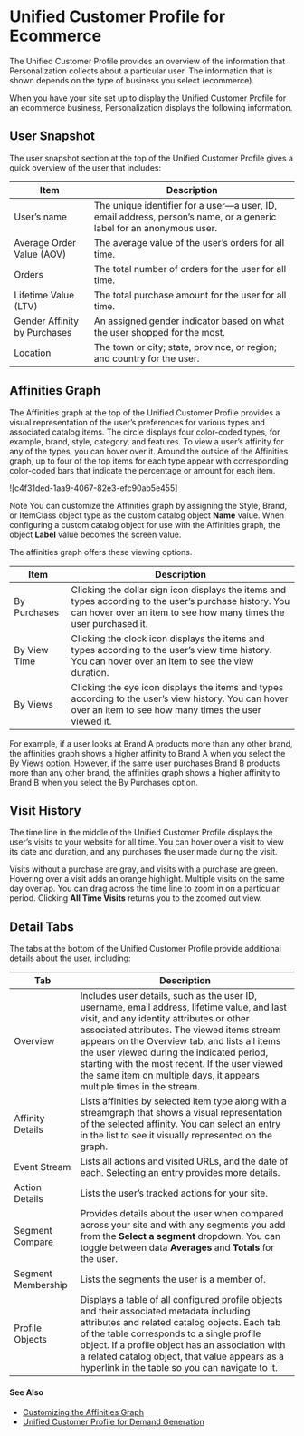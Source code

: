 

# Unified Customer Profile for Ecommerce

The Unified Customer Profile provides an overview of the information that
Personalization collects about a particular user. The information that is
shown depends on the type of business you select (ecommerce).

When you have your site set up to display the Unified Customer Profile for an
ecommerce business, Personalization displays the following information.

## User Snapshot

The user snapshot section at the top of the Unified Customer Profile gives a
quick overview of the user that includes:

Item | Description  
---|---  
User’s name | The unique identifier for a user—a user, ID, email address, person’s name, or a generic label for an anonymous user.  
Average Order Value (AOV) | The average value of the user’s orders for all time.  
Orders | The total number of orders for the user for all time.  
Lifetime Value (LTV) | The total purchase amount for the user for all time.  
Gender Affinity by Purchases | An assigned gender indicator based on what the user shopped for the most.  
Location | The town or city; state, province, or region; and country for the user.  
  
## Affinities Graph

The Affinities graph at the top of the Unified Customer Profile provides a
visual representation of the user’s preferences for various types and
associated catalog items. The circle displays four color-coded types, for
example, brand, style, category, and features. To view a user’s affinity for
any of the types, you can hover over it. Around the outside of the Affinities
graph, up to four of the top items for each type appear with corresponding
color-coded bars that indicate the percentage or amount for each item.

![c4f31ded-1aa9-4067-82e3-efc90ab5e455]

Note You can customize the Affinities graph by assigning the Style, Brand, or
ItemClass object type as the custom catalog object **Name** value. When
configuring a custom catalog object for use with the Affinities graph, the
object **Label** value becomes the screen value.

The affinities graph offers these viewing options.

Item | Description  
---|---  
By Purchases | Clicking the dollar sign icon displays the items and types according to the user’s purchase history. You can hover over an item to see how many times the user purchased it.  
By View Time | Clicking the clock icon displays the items and types according to the user’s view time history. You can hover over an item to see the view duration.  
By Views | Clicking the eye icon displays the items and types according to the user’s view history. You can hover over an item to see how many times the user viewed it.  
  
For example, if a user looks at Brand A products more than any other brand,
the affinities graph shows a higher affinity to Brand A when you select the By
Views option. However, if the same user purchases Brand B products more than
any other brand, the affinities graph shows a higher affinity to Brand B when
you select the By Purchases option.

## Visit History

The time line in the middle of the Unified Customer Profile displays the
user’s visits to your website for all time. You can hover over a visit to view
its date and duration, and any purchases the user made during the visit.

Visits without a purchase are gray, and visits with a purchase are green.
Hovering over a visit adds an orange highlight. Multiple visits on the same
day overlap. You can drag across the time line to zoom in on a particular
period. Clicking **All Time Visits** returns you to the zoomed out view.

## Detail Tabs

The tabs at the bottom of the Unified Customer Profile provide additional
details about the user, including:

Tab | Description  
---|---  
Overview | Includes user details, such as the user ID, username, email address, lifetime value, and last visit, and any identity attributes or other associated attributes. The viewed items stream appears on the Overview tab, and lists all items the user viewed during the indicated period, starting with the most recent. If the user viewed the same item on multiple days, it appears multiple times in the stream.  
Affinity Details | Lists affinities by selected item type along with a streamgraph that shows a visual representation of the selected affinity. You can select an entry in the list to see it visually represented on the graph.  
Event Stream | Lists all actions and visited URLs, and the date of each. Selecting an entry provides more details.  
Action Details | Lists the user’s tracked actions for your site.  
Segment Compare | Provides details about the user when compared across your site and with any segments you add from the **Select a segment** dropdown. You can toggle between data **Averages** and **Totals** for the user.  
Segment Membership | Lists the segments the user is a member of.  
Profile Objects | Displays a table of all configured profile objects and their associated metadata including attributes and related catalog objects. Each tab of the table corresponds to a single profile object. If a profile object has an association with a related catalog object, that value appears as a hyperlink in the table so you can navigate to it.  
  
#### See Also

  * [Customizing the Affinities Graph](https://help.salesforce.com/s/articleView?id=sf.mc_pers_catalog_object_affinities_graph.htm&language=en_US&type=5 "The Affinities graph displays affinities for objects that use a specific catalog object type as their Name value. You can define custom catalog objects to appear in the Affinities graph when viewing a unified customer profile.")
  * [Unified Customer Profile for Demand Generation](https://help.salesforce.com/s/articleView?id=sf.mc_pers_unified_customer_profile_for_demand_generation.htm&language=en_US&type=5 "The Unified Customer Profile provides an overview of the information that Personalization collects about a particular user. The information that is shown depends on the type of business you select \(demand generation\).")

